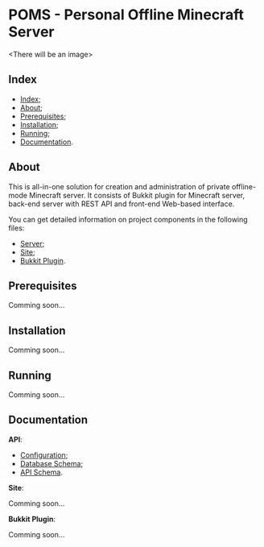 # POMS - Personal Offline Minecraft Server

\<There will be an image>

## Index

- [Index](#index);
- [About](#about);
- [Prerequisites](#prerequisites);
- [Installation](#installation);
- [Running](#running);
- [Documentation](#documentation).

## About

This is all-in-one solution for creation and administration of private offline-mode Minecraft server.
It consists of Bukkit plugin for Minecraft server, back-end server with REST API and front-end Web-based interface.

You can get detailed information on project components in the following files:

- [Server](/server/README.md);
- [Site](/site/README.md);
- [Bukkit Plugin](/plugin/README.md).

## Prerequisites

Comming soon...

## Installation

Comming soon...

## Running

Comming soon...

## Documentation

__API__:

- [Configuration](/server/docs/config.md);
- [Database Schema](/server/docs/db-schema.md);
- [API Schema](/server/docs/api-schema.md).

__Site__:

Comming soon...

__Bukkit Plugin__:

Comming soon...
